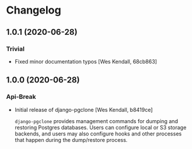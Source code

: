 # Changelog
## 1.0.1 (2020-06-28)
### Trivial
  - Fixed minor documentation typos [Wes Kendall, 68cb863]

## 1.0.0 (2020-06-28)
### Api-Break
  - Initial release of django-pgclone [Wes Kendall, b8419ce]

    ``django-pgclone`` provides management commands for dumping and restoring
    Postgres databases. Users can configure local or S3 storage backends,
    and users may also configure hooks and other processes that happen during
    the dump/restore process.

